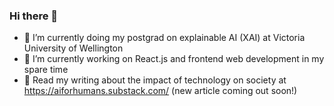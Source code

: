 ### Hi there 👋

- 🔭 I’m currently doing my postgrad on explainable AI (XAI) at Victoria University of Wellington
- 🌱 I’m currently working on React.js and frontend web development in my spare time
- 📖 Read my writing about the impact of technology on society at https://aiforhumans.substack.com/ (new article coming out soon!)
